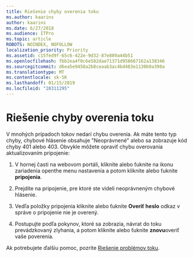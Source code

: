 ```yaml
---
title: Riešenie chyby overenia toku
ms.author: kaarins
author: kaarins
ms.date: 6/27/2018
ms.audience: ITPro
ms.topic: article
ROBOTS: NOINDEX, NOFOLLOW
localization_priority: Priority
ms.assetid: c15fed9f-65c6-422e-9d32-87e889a44b51
ms.openlocfilehash: fbb2ea4f0c6e582dae71371d958667162a138346
ms.sourcegitcommit: d6ea5e9458a2b8ceaab3ac4bd483e1130b9a398a
ms.translationtype: MT
ms.contentlocale: sk-SK
ms.lasthandoff: 01/15/2019
ms.locfileid: "28311295"
---
```

# <a name="troubleshoot-flow-authentication-errors"></a>Riešenie chyby overenia toku

V mnohých prípadoch tokov nedarí chybu overenia. Ak máte tento typ chyby, chybové hlásenie obsahuje "Neoprávnené" alebo sa zobrazuje kód chyby 401 alebo 403. Obvykle môžete opraviť chybu overovania aktualizovaním pripojenie:
  
1. V hornej časti na webovom portáli, kliknite alebo ťuknite na ikonu zariadenia openthe menu nastavenia a potom kliknite alebo ťuknite **pripojenia**.
    
2. Prejdite na pripojenie, pre ktoré ste videli neoprávneným chybové hlásenie.
    
3. Vedľa položky pripojenia kliknite alebo ťuknite **Overiť heslo** odkaz v správe o pripojenie nie je overený. 
    
4. Postupujte podľa pokynov, ktoré sa zobrazia, návrat do toku prevádzkovaný zlyhania, a potom kliknite alebo ťuknite **znovu**overiť vaše poverenia.
    
Ak potrebujete ďalšiu pomoc, pozrite [Riešenie problémov toku](https://go.microsoft.com/fwlink/?linkid=872110).
  

